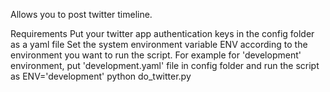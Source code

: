 Allows you to post twitter timeline.

Requirements
    Put your twitter app authentication keys in the config folder as a yaml file
	Set the system environment variable ENV according to the environment you want to run the script.
	For example for 'development' environment, put 'development.yaml' file in config folder and run 
	the script as ENV='development' python do_twitter.py

